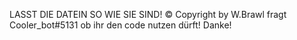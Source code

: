 LASST DIE DATEIN SO WIE SIE SIND! 
© Copyright by W.Brawl
fragt Cooler_bot#5131 ob ihr den code nutzen dürft!
Danke! 
